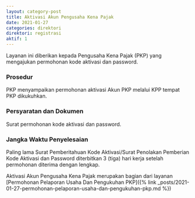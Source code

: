 ```yaml
---
layout: category-post
title: Aktivasi Akun Pengusaha Kena Pajak
date: 2021-01-27
categories: direktori
direktori: registrasi
aktif: 1
---
```

Layanan ini diberikan kepada Pengusaha Kena Pajak (PKP) yang mengajukan permohonan kode aktivasi dan password. 
### Prosedur
PKP menyampaikan permohonan aktivasi Akun PKP melalui KPP tempat PKP dikukuhkan. 
### Persyaratan dan Dokumen
Surat permohonan kode aktivasi dan password.
### Jangka Waktu Penyelesaian
Paling lama Surat Pemberitahuan Kode Aktivasi/Surat Penolakan Pemberian Kode Aktivasi dan Password diterbitkan 3 (tiga) hari kerja setelah permohonan diterima dengan lengkap.

Aktivasi Akun Pengusaha Kena Pajak merupakan bagian dari layanan [Permohonan Pelaporan Usaha Dan Pengukuhan PKP]({% link _posts/2021-01-27-permohonan-pelaporan-usaha-dan-pengukuhan-pkp.md %})
